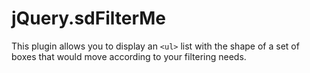 # jQuery.sdFilterMe
This plugin allows you to display an `<ul>` list with the shape of a set of boxes that would move according to your filtering needs. 
